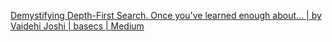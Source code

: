 
[Demystifying Depth-First Search. Once you've learned enough about… | by Vaidehi Joshi | basecs | Medium](https://medium.com/basecs/demystifying-depth-first-search-a7c14cccf056)
